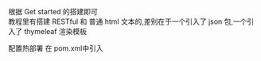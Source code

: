 根据 Get started 的搭建即可  
教程里有搭建 RESTful 和 普通 html 文本的,差别在于一个引入了 json 包,一个引入了 thymeleaf 渲染模板

配置热部署
在 pom.xml中引入
